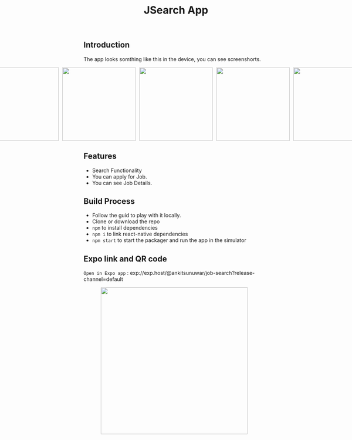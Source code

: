 <h1 align="center"> JSearch App </h1> <br>

## Introduction

The app looks somthing like this in the device, you can see screenshorts.

<div style="display: flex; justify-content: center;">
  <img src="https://i.postimg.cc/rsJ0bfJW/Screenshot-2023-06-06-172331.png" width="200" style="margin-right: 10px;">
  <img src="https://i.postimg.cc/zfKchh76/Screenshot-2023-06-06-172354.png" width="200" style="margin-right: 10px;">
  <img src="https://i.postimg.cc/9fs7qx1t/Screenshot-2023-06-06-172413.png" width="200" style="margin-right: 10px;">
  <img src="https://i.postimg.cc/CK8K9wHk/Screenshot-2023-06-06-172436.png" width="200" style="margin-right: 10px;">
  <img src="https://i.postimg.cc/PqLcKc4L/Screenshot-2023-06-06-172257.png" width="200">
</div>

## Features

* Search Functionality
* You can apply for Job.
* You can see Job Details.

## Build Process

- Follow the guid to play with it locally.
- Clone or download the repo
- `npm` to install dependencies
- `npm i` to link react-native dependencies
- `npm start` to start the packager and run the app in the simulator

## Expo link and QR code

`Open in Expo app` : exp://exp.host/@ankitsunuwar/job-search?release-channel=default


<div align="center">
  <img src="https://i.postimg.cc/3wr77pGX/Screenshot-2023-06-06-175805.png" width="400" style="margin-right: 10px;">
</div>

